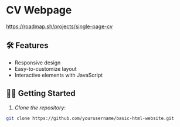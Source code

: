 # CV Webpage

https://roadmap.sh/projects/single-page-cv

## 🛠️ Features  

- Responsive design  
- Easy-to-customize layout  
- Interactive elements with JavaScript  

## 🧑‍💻 Getting Started  

1. *Clone the repository:*  
```bash  
git clone https://github.com/yourusername/basic-html-website.git
